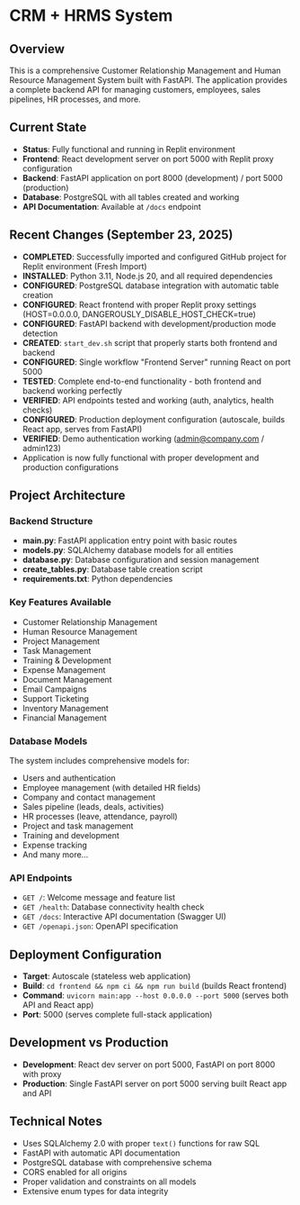 # CRM + HRMS System

## Overview
This is a comprehensive Customer Relationship Management and Human Resource Management System built with FastAPI. The application provides a complete backend API for managing customers, employees, sales pipelines, HR processes, and more.

## Current State
- **Status**: Fully functional and running in Replit environment
- **Frontend**: React development server on port 5000 with Replit proxy configuration
- **Backend**: FastAPI application on port 8000 (development) / port 5000 (production)
- **Database**: PostgreSQL with all tables created and working
- **API Documentation**: Available at `/docs` endpoint

## Recent Changes (September 23, 2025)
- **COMPLETED**: Successfully imported and configured GitHub project for Replit environment (Fresh Import)
- **INSTALLED**: Python 3.11, Node.js 20, and all required dependencies
- **CONFIGURED**: PostgreSQL database integration with automatic table creation
- **CONFIGURED**: React frontend with proper Replit proxy settings (HOST=0.0.0.0, DANGEROUSLY_DISABLE_HOST_CHECK=true)
- **CONFIGURED**: FastAPI backend with development/production mode detection
- **CREATED**: `start_dev.sh` script that properly starts both frontend and backend
- **CONFIGURED**: Single workflow "Frontend Server" running React on port 5000
- **TESTED**: Complete end-to-end functionality - both frontend and backend working perfectly
- **VERIFIED**: API endpoints tested and working (auth, analytics, health checks)
- **CONFIGURED**: Production deployment configuration (autoscale, builds React app, serves from FastAPI)
- **VERIFIED**: Demo authentication working (admin@company.com / admin123)
- Application is now fully functional with proper development and production configurations

## Project Architecture

### Backend Structure
- **main.py**: FastAPI application entry point with basic routes
- **models.py**: SQLAlchemy database models for all entities
- **database.py**: Database configuration and session management
- **create_tables.py**: Database table creation script
- **requirements.txt**: Python dependencies

### Key Features Available
- Customer Relationship Management
- Human Resource Management
- Project Management
- Task Management
- Training & Development
- Expense Management
- Document Management
- Email Campaigns
- Support Ticketing
- Inventory Management
- Financial Management

### Database Models
The system includes comprehensive models for:
- Users and authentication
- Employee management (with detailed HR fields)
- Company and contact management
- Sales pipeline (leads, deals, activities)
- HR processes (leave, attendance, payroll)
- Project and task management
- Training and development
- Expense tracking
- And many more...

### API Endpoints
- `GET /`: Welcome message and feature list
- `GET /health`: Database connectivity health check
- `GET /docs`: Interactive API documentation (Swagger UI)
- `GET /openapi.json`: OpenAPI specification

## Deployment Configuration
- **Target**: Autoscale (stateless web application)
- **Build**: `cd frontend && npm ci && npm run build` (builds React frontend)
- **Command**: `uvicorn main:app --host 0.0.0.0 --port 5000` (serves both API and React app)
- **Port**: 5000 (serves complete full-stack application)

## Development vs Production
- **Development**: React dev server on port 5000, FastAPI on port 8000 with proxy
- **Production**: Single FastAPI server on port 5000 serving built React app and API

## Technical Notes
- Uses SQLAlchemy 2.0 with proper `text()` functions for raw SQL
- FastAPI with automatic API documentation
- PostgreSQL database with comprehensive schema
- CORS enabled for all origins
- Proper validation and constraints on all models
- Extensive enum types for data integrity